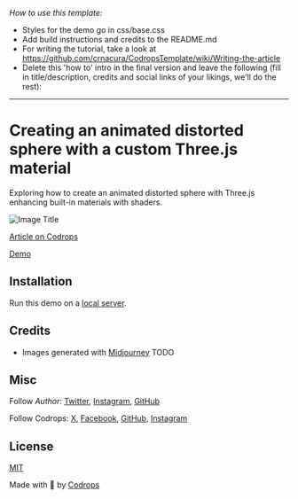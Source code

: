 _How to use this template:_

-   Styles for the demo go in css/base.css
-   Add build instructions and credits to the README.md
-   For writing the tutorial, take a look at https://github.com/crnacura/CodropsTemplate/wiki/Writing-the-article
-   Delete this 'how to' intro in the final version and leave the following (fill in title/description, credits and social links of your likings, we'll do the rest):

---

# Creating an animated distorted sphere with a custom Three.js material

Exploring how to create an animated distorted sphere with Three.js enhancing built-in materials with shaders.

![Image Title](https://generative-placeholders.glitch.me/image?width=800&height=600")

[Article on Codrops](https://tympanus.net/codrops/?p=)

[Demo](http://tympanus.net/Development/.../)

## Installation

Run this demo on a [local server](https://developer.mozilla.org/en-US/docs/Learn/Common_questions/Tools_and_setup/set_up_a_local_testing_server).

## Credits

-   Images generated with [Midjourney](https://midjourney.com) TODO

## Misc

Follow _Author_: [Twitter](https://x.com/PMazhuga), [Instagram](https://www.instagram.com/mazhuga.gl), [GitHub](https://github.com/pavel-mazhuga/)

Follow Codrops: [X](http://www.X.com/codrops), [Facebook](http://www.facebook.com/codrops), [GitHub](https://github.com/codrops), [Instagram](https://www.instagram.com/codropsss/)

## License

[MIT](LICENSE)

Made with :blue_heart: by [Codrops](http://www.codrops.com)
